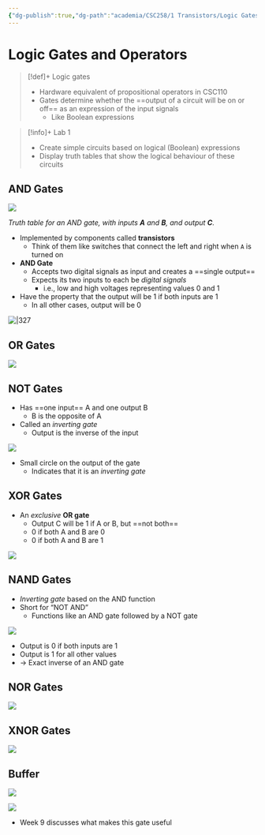 ```yaml
---
{"dg-publish":true,"dg-path":"academia/CSC258/1 Transistors/Logic Gates and Operators.md","permalink":"/academia/csc-258/1-transistors/logic-gates-and-operators/","tags":["cs","lecture","note","university"],"created":"2025-02-19T16:44:45.218-05:00","updated":"2025-02-19T16:44:45.218-05:00"}
---
```



# Logic Gates and Operators

> [!def]+ Logic gates
> - Hardware equivalent of propositional operators in CSC110
> - Gates determine whether the ==output of a circuit will be on or off== as an expression of the input signals
>     - Like Boolean expressions

> [!info]+ Lab 1
> - Create simple circuits based on logical (Boolean) expressions
> - Display truth tables that show the logical behaviour of these circuits

## AND Gates

![](https://graphicmaths.com/img/computer-science/logic/logic-gates/and-gate.png)

*Truth table for an AND gate, with inputs **A** and **B**, and output **C**.*

- Implemented by components called **transistors**
    - Think of them like switches that connect the left and right when `A` is turned on
- **AND Gate**
    - Accepts two digital signals as input and creates a ==single output==
    - Expects its two inputs to each be *digital signals*
        - i.e., low and high voltages representing values 0 and 1
- Have the property that the output will be 1 if both inputs are 1
    - In all other cases, output will be 0

![|327](https://www.electroniclinic.com/wp-content/uploads/2022/08/logic-symbol-of-AND-gate-scaled.jpg)

## OR Gates

![](https://graphicmaths.com/img/computer-science/logic/logic-gates/or-gate.png)

## NOT Gates

- Has ==one input== A and one output B
    - B is the opposite of A
- Called an *inverting gate*
    - Output is the inverse of the input

![](https://graphicmaths.com/img/computer-science/logic/logic-gates/not-gate.png)

- Small circle on the output of the gate
    - Indicates that it is an *inverting gate*

## XOR Gates

- An *exclusive* **OR gate**
    - Output C will be 1 if A or B, but ==not both==
    - 0 if both A and B are 0
    - 0 if both A and B are 1

![](https://graphicmaths.com/img/computer-science/logic/logic-gates/xor-gate.png)

## NAND Gates

- *Inverting gate* based on the AND function
- Short for “NOT AND”
    - Functions like an AND gate followed by a NOT gate

![](https://graphicmaths.com/img/computer-science/logic/logic-gates/nand-gate.png)

- Output is 0 if both inputs are 1
- Output is 1 for all other values
- → Exact inverse of an AND gate

## NOR Gates

![](https://graphicmaths.com/img/computer-science/logic/logic-gates/nor-gate.png)

## XNOR Gates

![](https://graphicmaths.com/img/computer-science/logic/logic-gates/xnor-gate.png)

## Buffer

![](https://i.imgur.com/bs6idCl.png)

![](https://i.imgur.com/HtZ1JRI.png)

- Week 9 discusses what makes this gate useful
